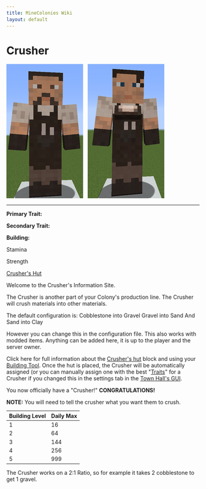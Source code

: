 ```yaml
---
title: MineColonies Wiki
layout: default
---
```

# Crusher

<div class="infobox box text-center">
<img src="../../assets/images/workers/crusher_m.png" alt="Crusher Male" />&nbsp;&nbsp;&nbsp;<img src="../../assets/images/workers/crusher_f.png" alt="Crusher Female" />
<hr />
  <div class="row section-text text-left">
    <div class="col">
      <p><strong>Primary Trait:</strong></p>
      <p><strong>Secondary Trait:</strong></p>
      <p><strong>Building:</strong></p>
    </div>
    <div class="col">
      <p class="traitp">Stamina</p>
      <p class="traits">Strength</p>
      <p><a href="../buildings/crusher">Crusher's Hut</a></p>
    </div>
  </div>
</div>

Welcome to the Crusher's Information Site.

The Crusher is another part of your Colony's production line. The Crusher will crush materials into other materials.

The default configuration is:
Cobblestone into Gravel
Gravel into Sand
And Sand into Clay

However you can change this in the configuration file. This also works with modded items. Anything can be added here, it is up to the player and the server owner.

Click here for full information about the [Crusher's hut](../../source/buildings/crusher) block and using your [Building Tool](../items/buildingtool). Once the hut is placed, the Crusher will be automatically assigned (or you can manually assign one with the best  "[Traits](../systems/workerinfo)" for a Crusher if you changed this in the settings tab in the [Town Hall's GUI](../../source/buildings/townhall).

You now officially have a "Crusher!" **CONGRATULATIONS!**

**NOTE:** You will need to tell the crusher what you want them to crush.

| Building Level | Daily Max |
| ----- | ----- |
| 1 | 16  |
| 2 | 64  |
| 3 | 144 |
| 4 | 256 |
| 5 | 999 |

The Crusher works on a 2:1 Ratio, so for example it takes 2 cobblestone to get 1 gravel.
